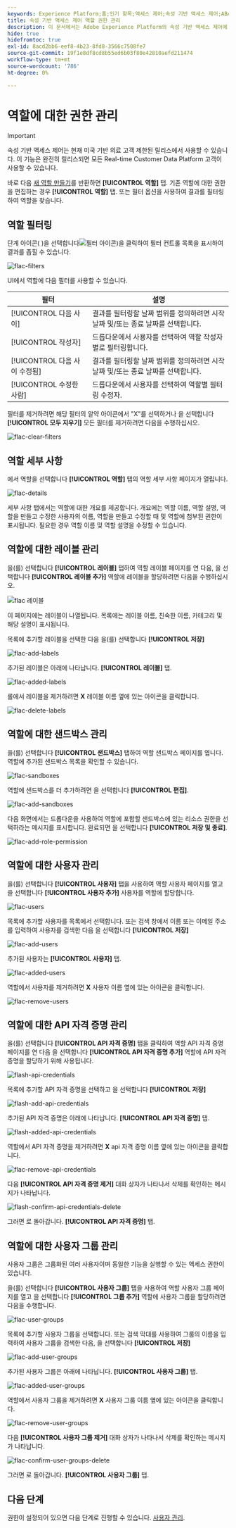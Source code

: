 ```yaml
---
keywords: Experience Platform;홈;인기 항목;액세스 제어;속성 기반 액세스 제어;ABAC
title: 속성 기반 액세스 제어 역할 권한 관리
description: 이 문서에서는 Adobe Experience Platform의 속성 기반 액세스 제어에 대한 정보를 제공합니다
hide: true
hidefromtoc: true
exl-id: 8acd2bb6-eef8-4b23-8fd8-3566c7508fe7
source-git-commit: 19f1e8df8cd8b55ed6b03f80e42810aefd211474
workflow-type: tm+mt
source-wordcount: '786'
ht-degree: 0%

---
```


# 역할에 대한 권한 관리

>[!IMPORTANT]
>
>속성 기반 액세스 제어는 현재 미국 기반 의료 고객 제한된 릴리스에서 사용할 수 있습니다. 이 기능은 완전히 릴리스되면 모든 Real-time Customer Data Platform 고객이 사용할 수 있습니다.

바로 다음 [새 역할 만들기](#create-a-new-role)를 반환하면 **[!UICONTROL 역할]** 탭. 기존 역할에 대한 권한을 편집하는 경우 **[!UICONTROL 역할]** 탭. 또는 필터 옵션을 사용하여 결과를 필터링하여 역할을 찾습니다.

## 역할 필터링

단계 아이콘( )을 선택합니다![필터 아이콘](../../images/icon.png))을 클릭하여 필터 컨트롤 목록을 표시하여 결과를 좁힐 수 있습니다.

![flac-filters](../../images/flac-ui/flac-filters.png)

UI에서 역할에 다음 필터를 사용할 수 있습니다.

| 필터 | 설명 |
| --- | --- |
| [!UICONTROL 다음 사이] | 결과를 필터링할 날짜 범위를 정의하려면 시작 날짜 및/또는 종료 날짜를 선택합니다. |
| [!UICONTROL 작성자] | 드롭다운에서 사용자를 선택하여 역할 작성자별로 필터링합니다. |
| [!UICONTROL 다음 사이 수정됨] | 결과를 필터링할 날짜 범위를 정의하려면 시작 날짜 및/또는 종료 날짜를 선택합니다. |
| [!UICONTROL 수정한 사람] | 드롭다운에서 사용자를 선택하여 역할별 필터링 수정자. |

필터를 제거하려면 해당 필터의 알약 아이콘에서 &quot;X&quot;를 선택하거나 을 선택합니다 **[!UICONTROL 모두 지우기]** 모든 필터를 제거하려면 다음을 수행하십시오.

![flac-clear-filters](../../images/flac-ui/flac-clear-filters.png)

## 역할 세부 사항

에서 역할을 선택합니다 **[!UICONTROL 역할]** 탭의 역할 세부 사항 페이지가 열립니다.

![flac-details](../../images/flac-ui/flac-details.png)

세부 사항 탭에서는 역할에 대한 개요를 제공합니다. 개요에는 역할 이름, 역할 설명, 역할을 만들고 수정한 사용자의 이름, 역할을 만들고 수정할 때 및 역할에 첨부된 권한이 표시됩니다. 필요한 경우 역할 이름 및 역할 설명을 수정할 수 있습니다.

## 역할에 대한 레이블 관리

을(를) 선택합니다 **[!UICONTROL 레이블]** 탭하여 역할 레이블 페이지를 연 다음, 을 선택합니다 **[!UICONTROL 레이블 추가]** 역할에 레이블을 할당하려면 다음을 수행하십시오.

![flac 레이블](../../images/flac-ui/flac-labels.png)

이 페이지에는 레이블이 나열됩니다. 목록에는 레이블 이름, 친숙한 이름, 카테고리 및 해당 설명이 표시됩니다.

목록에 추가할 레이블을 선택한 다음 을(를) 선택합니다 **[!UICONTROL 저장]**

![flac-add-labels](../../images/flac-ui/flac-add-labels.png)

추가된 레이블은 아래에 나타납니다. **[!UICONTROL 레이블]** 탭.

![flac-added-labels](../../images/flac-ui/flac-added-labels.png)

롤에서 레이블을 제거하려면 **X** 레이블 이름 옆에 있는 아이콘을 클릭합니다.

![flac-delete-labels](../../images/flac-ui/flac-delete-labels.png)

## 역할에 대한 샌드박스 관리

을(를) 선택합니다 **[!UICONTROL 샌드박스]** 탭하여 역할 샌드박스 페이지를 엽니다. 역할에 추가된 샌드박스 목록을 확인할 수 있습니다.

![flac-sandboxes](../../images/flac-ui/flac-sandboxes.png)

역할에 샌드박스를 더 추가하려면 을 선택합니다 **[!UICONTROL 편집]**.

![flac-add-sandboxes](../../images/flac-ui/flac-add-sandboxes.png)

다음 화면에서는 드롭다운을 사용하여 역할에 포함할 샌드박스에 있는 리소스 권한을 선택하라는 메시지를 표시합니다. 완료되면 을 선택합니다 **[!UICONTROL 저장 및 종료]**.

![flac-add-role-permission](../../images/flac-ui/flac-add-role-permission.png)

## 역할에 대한 사용자 관리

을(를) 선택합니다 **[!UICONTROL 사용자]** 탭을 사용하여 역할 사용자 페이지를 열고 을 선택합니다 **[!UICONTROL 사용자 추가]** 사용자를 역할에 할당합니다.

![flac-users](../../images/flac-ui/flac-users.png)

목록에 추가할 사용자를 목록에서 선택합니다. 또는 검색 창에서 이름 또는 이메일 주소를 입력하여 사용자를 검색한 다음 을 선택합니다 **[!UICONTROL 저장]**

![flac-add-users](../../images/flac-ui/flac-add-users.png)

추가된 사용자는 **[!UICONTROL 사용자]** 탭.

![flac-added-users](../../images/flac-ui/flac-added-users.png)

역할에서 사용자를 제거하려면 **X** 사용자 이름 옆에 있는 아이콘을 클릭합니다.

![flac-remove-users](../../images/flac-ui/flac-remove-users.png)

## 역할에 대한 API 자격 증명 관리

을(를) 선택합니다 **[!UICONTROL API 자격 증명]** 탭을 클릭하여 역할 API 자격 증명 페이지를 연 다음 을 선택합니다 **[!UICONTROL API 자격 증명 추가]** 역할에 API 자격 증명을 할당하기 위해 사용됩니다.

![flash-api-credentials](../../images/flac-ui/flac-api-credentials.png)

목록에 추가할 API 자격 증명을 선택하고 을 선택합니다 **[!UICONTROL 저장]**

![flash-add-api-credentials](../../images/flac-ui/flac-add-api-credentials.png)

추가된 API 자격 증명은 아래에 나타납니다. **[!UICONTROL API 자격 증명]** 탭.

![flash-added-api-credentials](../../images/flac-ui/flac-added-api-credentials.png)

역할에서 API 자격 증명을 제거하려면 **X** api 자격 증명 이름 옆에 있는 아이콘을 클릭합니다.

![flac-remove-api-credentials](../../images/flac-ui/flac-remove-api-credentials.png)

다음 **[!UICONTROL API 자격 증명 제거]** 대화 상자가 나타나서 삭제를 확인하는 메시지가 나타납니다.

![flash-confirm-api-credentials-delete](../../images/flac-ui/flac-confirm-api-credentials-delete.png)

그러면 로 돌아갑니다. **[!UICONTROL API 자격 증명]** 탭.

## 역할에 대한 사용자 그룹 관리

사용자 그룹은 그룹화된 여러 사용자이며 동일한 기능을 실행할 수 있는 액세스 권한이 있습니다.

을(를) 선택합니다 **[!UICONTROL 사용자 그룹]** 탭을 사용하여 역할 사용자 그룹 페이지를 열고 을 선택합니다 **[!UICONTROL 그룹 추가]** 역할에 사용자 그룹을 할당하려면 다음을 수행합니다.

![flac-user-groups](../../images/flac-ui/flac-user-groups.png)

목록에 추가할 사용자 그룹을 선택합니다. 또는 검색 막대를 사용하여 그룹의 이름을 입력하여 사용자 그룹을 검색한 다음, 을 선택합니다 **[!UICONTROL 저장]**

![flac-add-user-groups](../../images/flac-ui/flac-add-user-groups.png)

추가된 사용자 그룹은 아래에 나타납니다. **[!UICONTROL 사용자 그룹]** 탭.

![flac-added-user-groups](../../images/flac-ui/flac-added-user-groups.png)

역할에서 사용자 그룹을 제거하려면 **X** 사용자 그룹 이름 옆에 있는 아이콘을 클릭합니다.

![flac-remove-user-groups](../../images/flac-ui/flac-remove-user-groups.png)

다음 **[!UICONTROL 사용자 그룹 제거]** 대화 상자가 나타나서 삭제를 확인하는 메시지가 나타납니다.

![flac-confirm-user-groups-delete](../../images/flac-ui/flac-confirm-user-groups-delete.png)

그러면 로 돌아갑니다. **[!UICONTROL 사용자 그룹]** 탭.

## 다음 단계

권한이 설정되어 있으면 다음 단계로 진행할 수 있습니다. [사용자 관리](users.md).
